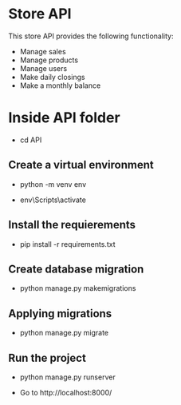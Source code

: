 # Store API

This store API provides the following functionality:
- Manage sales
- Manage products
- Manage users
- Make daily closings
- Make a monthly balance

# Inside API folder

- cd API

## Create a virtual environment

- python -m venv env

- env\Scripts\activate


## Install the requierements

- pip install -r requirements.txt


## Create database migration

- python manage.py makemigrations


## Applying migrations

- python manage.py migrate


## Run the project

- python manage.py runserver

- Go to http://localhost:8000/

